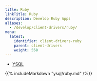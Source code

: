 ```yaml
---
title: Ruby
linkTitle: Ruby
description: Develop Ruby Apps
aliases:
  - /develop/client-drivers/ruby/
menu:
  latest:
    identifier: client-drivers-ruby
    parent: client-drivers
    weight: 558
---
```


<ul class="nav nav-tabs nav-tabs-yb">
  <li>
    <a href="#ysql" class="nav-link active" id="ysql-tab" data-toggle="tab" role="tab" aria-controls="ysql" aria-selected="true">
      <i class="icon-ysql" aria-hidden="true"></i>
      YSQL
    </a>
  </li>
</ul>

<div class="tab-content">
  <div id="ysql" class="tab-pane fade show active" role="tabpanel" aria-labelledby="ysql-tab">
    {{% includeMarkdown "ysql/ruby.md" /%}}
  </div>
</div>

